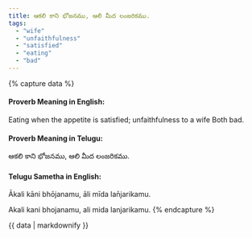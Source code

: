```yaml
---
title: ఆకలి కాని భోజనము, ఆలి మీద లంజరికము.
tags:
  - "wife"
  - "unfaithfulness"
  - "satisfied"
  - "eating"
  - "bad"
---
```


{% capture data %}
#### Proverb Meaning in English:
Eating when the appetite is satisfied; unfaithfulness to a wife
Both bad.

#### Proverb Meaning in Telugu:
ఆకలి కాని భోజనము, ఆలి మీద లంజరికము.

#### Telugu Sametha in English:
Ākali kāni bhōjanamu, āli mīda lan̄jarikamu.

Akali kani bhojanamu, ali mida lanjarikamu.
{% endcapture %}

{{ data | markdownify }}

